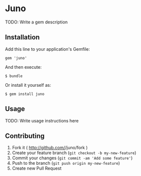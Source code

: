 # Juno

TODO: Write a gem description

## Installation

Add this line to your application's Gemfile:

    gem 'juno'

And then execute:

    $ bundle

Or install it yourself as:

    $ gem install juno

## Usage

TODO: Write usage instructions here

## Contributing

1. Fork it ( http://github.com/<my-github-username>/juno/fork )
2. Create your feature branch (`git checkout -b my-new-feature`)
3. Commit your changes (`git commit -am 'Add some feature'`)
4. Push to the branch (`git push origin my-new-feature`)
5. Create new Pull Request
